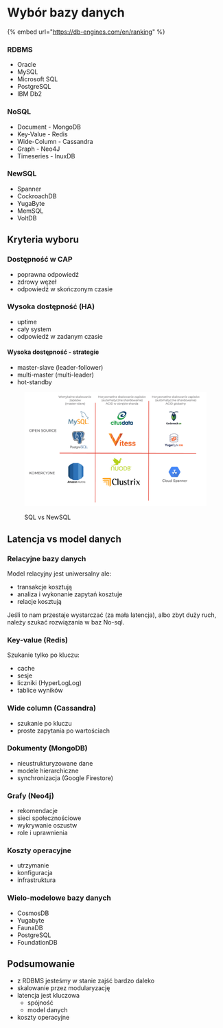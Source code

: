 # Wybór bazy danych

{% embed url="https://db-engines.com/en/ranking" %}

### RDBMS

* Oracle&#x20;
* MySQL&#x20;
* Microsoft SQL&#x20;
* PostgreSQL&#x20;
* IBM Db2

### NoSQL

* Document - MongoDB&#x20;
* Key-Value - Redis&#x20;
* Wide-Column - Cassandra&#x20;
* Graph - Neo4J
* Timeseries - InuxDB

### NewSQL

* Spanner&#x20;
* CockroachDB&#x20;
* YugaByte&#x20;
* MemSQL&#x20;
* VoltDB

## Kryteria wyboru

### Dostępność w CAP

* poprawna odpowiedź
* zdrowy węzeł
* odpowiedź w skończonym czasie

### Wysoka dostępność (HA)

* uptime
* cały system
* odpowiedź w zadanym czasie

#### Wysoka dostępność - strategie

* master-slave (leader-follower)&#x20;
* multi-master (multi-leader)&#x20;
* hot-standby

<figure><img src="../../.gitbook/assets/Zrzut ekranu 2022-10-13 o 13.48.18.png" alt=""><figcaption><p>SQL vs NewSQL</p></figcaption></figure>

## Latencja vs model danych

### Relacyjne bazy danych

Model relacyjny jest uniwersalny ale:

* transakcje kosztują
* analiza i wykonanie zapytań kosztuje
* relacje kosztują

Jeśli to nam przestaje wystarczać (za mała latencja), albo zbyt duży ruch, należy szukać rozwiązania w baz No-sql.

### Key-value (Redis)

Szukanie tylko po kluczu:

* cache
* sesje
* liczniki (HyperLogLog)
* tablice wyników

### Wide column (Cassandra)

* szukanie po kluczu&#x20;
* proste zapytania po wartościach

### Dokumenty (MongoDB)

* nieustrukturyzowane dane
* modele hierarchiczne
* synchronizacja (Google Firestore)

### Grafy (Neo4j)

* rekomendacje&#x20;
* sieci społecznościowe&#x20;
* wykrywanie oszustw&#x20;
* role i uprawnienia

### Koszty operacyjne

* utrzymanie&#x20;
* konfiguracja
* infrastruktura

### Wielo-modelowe bazy danych

* CosmosDB&#x20;
* Yugabyte&#x20;
* FaunaDB&#x20;
* PostgreSQL&#x20;
* FoundationDB

## Podsumowanie

* z RDBMS jesteśmy w stanie zajść bardzo daleko&#x20;
* skalowanie przez modularyzację
* latencja jest kluczowa
  * spójność&#x20;
  * model danych
* koszty operacyjne
